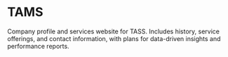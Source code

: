

# TAMS
Company profile and services website for TASS. Includes history, service offerings, and contact information, with plans for data-driven insights and performance reports.
>>>>>>
